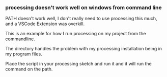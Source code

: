 
### processing doesn't work well on windows from command line

PATH doesn't work well, I don't really need to use processing this much, and a VSCode Extension was overkill.

This is an example for how I run processing on my project from the commandline.

The directory handles the problem with my processing installation being in my program files.

Place the script in your processing sketch and run it and it will run the command on the path.
